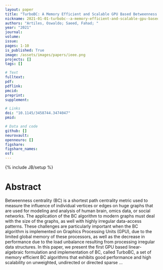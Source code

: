 ```yaml
---
layout: paper
title: "TurboBC: A Memory Efficient and Scalable GPU Based Betweenness Centrality Algorithm in the Language of Linear Algebra"
nickname: 2021-01-01-turbobc--a-memory-efficient-and-scalable-gpu-based-betweenness-centrality-algorithm-in-the-language-of-linear-algebra
authors: "Artiles, Oswaldo; Saeed, Fahad; "
year: "2021"
journal: 
volume: 
issue:
pages: 1-10
is_published: True
image: /assets/images/papers/ieee.png
projects: []
tags: []

# Text
fulltext:
pdf:
pdflink:
pmcid:
preprint: 
supplement:

# Links
doi: "10.1145/3458744.3474047"
pmid:

# Data and code
github: []
neurovault:
openneuro: []
figshare:
figshare_names:
osf:
---
```

{% include JB/setup %}

# Abstract

Betweenness centrality (BC) is a shortest path centrality metric used to measure the influence of individual vertices or edges on huge graphs that are used for modeling and analysis of human brain, omics data, or social networks. The application of the BC algorithm to modern graphs must deal with the size of the graphs, as well with highly irregular data-access patterns. These challenges are particularly important when the BC algorithm is implemented on Graphics Processing Units (GPU), due to the limited global memory of these processors, as well as the decrease in performance due to the load unbalance resulting from processing irregular data structures. In this paper, we present the first GPU based linear-algebraic formulation and implementation of BC, called TurboBC, a set of memory efficient BC algorithms that exhibits good performance and high scalability on unweighted, undirected or directed sparse …
